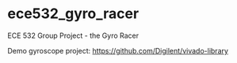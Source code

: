 # ece532_gyro_racer
ECE 532 Group Project - the Gyro Racer

Demo gyroscope project: https://github.com/Digilent/vivado-library
